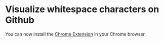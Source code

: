 # Visualize whitespace characters on Github

You can now install the [Chrome Extension](https://chrome.google.com/webstore/detail/show-invisibles-on-github/lhibcpaagnchghjnedmpacbkeombaiil) in your Chrome browser.